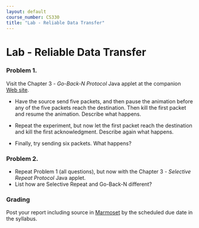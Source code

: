 ```yaml
---
layout: default
course_number: CS330
title: "Lab - Reliable Data Transfer"
---
```


# Lab - Reliable Data Transfer   

###  Problem 1.
Visit the Chapter 3 - _Go-Back-N Protocol_ Java applet at the companion [Web site](https://wps.pearsoned.com/ecs_kurose_compnetw_6/216/55463/14198702.cw/index.html).

- Have the source send five packets, and then pause the animation before any of the five packets reach the destination. Then kill the first packet and resume the animation. Describe what happens.

- Repeat the experiment, but now let the first packet reach the destination and kill the first acknowledgment. Describe again what happens.

- Finally, try sending six packets. What happens?

### Problem 2.
- Repeat Problem 1 (all questions), but now with the Chapter 3 - _Selective Repeat Protocol_ Java applet.
- List how are Selective Repeat and Go-Back-N different?

### Grading
Post your report including source in [Marmoset](https://cs.ycp.edu/marmoset) by the scheduled due date in the syllabus.
